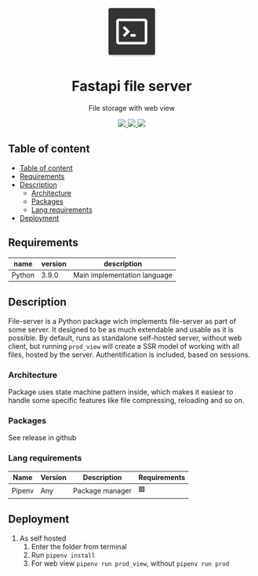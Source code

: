<div align="center">
    <img src="docs/assets/Logo.png" height="100px">
    <h1>Fastapi file server</h1>
    <p>File storage with web view</p>
    <a href="https://github.com/segmentation-error-cpp/python-template/actions/workflows/pdoc.yml">
        <img src="https://github.com/segmentation-error-cpp/python-template/actions/workflows/pdoc.yml/badge.svg">
    </a>
    <a href="https://github.com/segmentation-error-cpp/python-template/actions/workflows/test_ci.yml">
        <img src="https://github.com/segmentation-error-cpp/python-template/actions/workflows/test_ci.yml/badge.svg">
    </a>
    <a href="https://github.com/segmentation-error-cpp/python-template/actions/workflows/lint.yml">
        <img src="https://github.com/segmentation-error-cpp/python-template/actions/workflows/lint.yml/badge.svg">
    </a>
</div>

## Table of content
- [Table of content](#table-of-content)
- [Requirements](#requirements)
- [Description](#description)
  - [Architecture](#architecture)
  - [Packages](#packages)
  - [Lang requirements](#lang-requirements)
- [Deployment](#deployment)

## Requirements

| name   | version | description                      |
| ------ | ------- | -------------------------------- |
| Python | 3.9.0   | Main implementation language     |

## Description
File-server is a Python package wich implements file-server as part of some server. It designed
to be as much extendable and usable as it is possible. By default, runs as standalone self-hosted
server, without web client, but running `prod_view` will create a SSR model of working with all
files, hosted by the server. Authentification is included, based on sessions.

### Architecture
Package uses state machine pattern inside, which makes it easiear to handle some specific features
like file compressing, reloading and so on.

### Packages
See release in github

### Lang requirements

| Name              | Version | Description                     | Requirements |
| ----------------- | ------- | ------------------------------- | ------------ |
| Pipenv            | Any     | Package manager                 | 🟩           |

## Deployment
1. As self hosted
   1. Enter the folder from terminal
   2. Run `pipenv install`
   3. For web view `pipenv run prod_view`, without `pipenv run prod`
